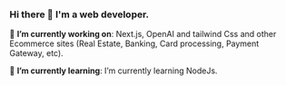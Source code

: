 ### Hi there 👋 I'm a web developer.


🔭 **I’m currently working on**: Next.js, OpenAI and tailwind Css and other Ecommerce sites (Real Estate, Banking, Card processing, Payment Gateway, etc).

🌱 **I’m currently learning**: I’m currently learning NodeJs.


<!--
**Sumittecorb/Sumittecorb** is a ✨ _special_ ✨ repository because its `README.md` (this file) appears on your GitHub profile.

Here are some ideas to get you started:

- 🔭 I’m currently working on ...
- 🌱 I’m currently learning ...
- 👯 I’m looking to collaborate on ...
- 🤔 I’m looking for help with ...
- 💬 Ask me about ...
- 📫 How to reach me: ...
- 😄 Pronouns: ...
- ⚡ Fun fact: ...
-->
